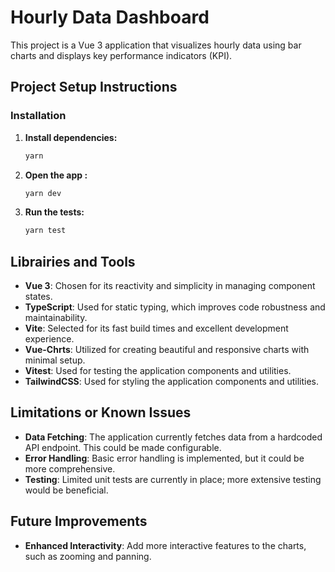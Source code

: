 # Hourly Data Dashboard

This project is a Vue 3 application that visualizes hourly data using bar charts and displays key performance indicators (KPI).

## Project Setup Instructions

### Installation

1. **Install dependencies:**

   ```bash
   yarn
    ```

2. **Open the app :**

   ```bash
   yarn dev
   ```

3. **Run the tests:**

   ```bash
   yarn test
   ```


## Librairies and Tools

- **Vue 3**: Chosen for its reactivity and simplicity in managing component states.
- **TypeScript**: Used for static typing, which improves code robustness and maintainability.
- **Vite**: Selected for its fast build times and excellent development experience.
- **Vue-Chrts**: Utilized for creating beautiful and responsive charts with minimal setup.
- **Vitest**: Used for testing the application components and utilities.
- **TailwindCSS**: Used for styling the application components and utilities.

## Limitations or Known Issues
- **Data Fetching**: The application currently fetches data from a hardcoded API endpoint. This could be made configurable.
- **Error Handling**: Basic error handling is implemented, but it could be more comprehensive.
- **Testing**: Limited unit tests are currently in place; more extensive testing would be beneficial.

## Future Improvements
- **Enhanced Interactivity**: Add more interactive features to the charts, such as zooming and panning.
